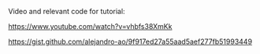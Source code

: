 Video and relevant code for tutorial:

https://www.youtube.com/watch?v=vhbfs38XmKk

https://gist.github.com/alejandro-ao/9f917ed27a55aad5aef277fb51993449
